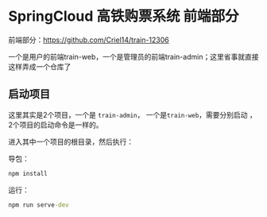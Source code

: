 # SpringCloud 高铁购票系统 前端部分

前端部分：https://github.com/Criel14/train-12306

一个是用户的前端train-web，一个是管理员的前端train-admin；这里省事就直接这样弄成一个仓库了

## 启动项目

这里其实是2个项目，一个是 `train-admin`， 一个是`train-web`，需要分别启动 ，2个项目的启动命令是一样的。

进入其中一个项目的根目录，然后执行：

导包：

```cmd
npm install
```

运行：

```cmd
npm run serve-dev
```